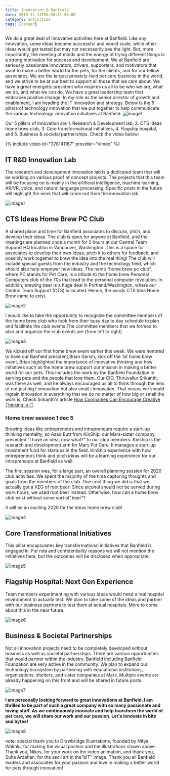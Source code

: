 ```yaml
---
title: Innovation @ Banfield
date: 2019-12-14T08:58:11-08:00
category: activities
tags: [career]
---
```


We do a great deal of innovative activities here at Banfield. Like any innovation, some ideas become successful and would scale, while other ideas would get tested but may not necessarily see the light. But, more importantly, the meeting of minds and the energy of trying different things is a strong motivation for success and development. We at Banfield are seriously passionate innovators, drivers, supporters, and motivators that want to make a better world for the pets, for the clients, and for our fellow associates. We are the largest privately-held pet care business in the world, and we strive to be at our best to support all those that we care about. We have a great energetic president who inspires us all to be who we are, what we do, and what we can do. We have a great leadership team that embraces positive change. In my role as the senior director of growth and enablement, I am heading the IT innovation and strategy. Below is the 5 pillars of technology innovation that we put together to help communicate the various technology innovation initiatives at Banfield.
![image1](/assets/images/events/img_0146-1.jpg)

Our 5 pillars of innovation are 1. Research & Development lab, 2. CTS Ideas home brew club, 3. Core transformational initiatives, 4. Flagship hospital, and 5. Business & societal partnerships. Check the video below:

{% include video id="378141187" provider="vimeo" %}

## IT R&D Innovation Lab

The research and development innovation lab is a dedicated team that will be working on various proof of concept projects. The projects that this team will be focusing on is mainly in the artificial intelligence, machine learning, AR/VR, voice, and natural language processing. Specific posts in the future will highlight the work that will come out from the innovation lab.

![image1](/assets/images/events/innovation-lab-1.jpg)

## CTS Ideas Home Brew PC Club

A shared place and time for Banfield associates to discuss, pitch, and develop their ideas. The club is open for anyone at Banfield, and the meetings are planned once a month for 2 hours at our Central Team Support HQ location in Vancouver, Washington. This is a space for associates to develop their own ideas, pitch it to others for feedback, and possibly work together to brew the idea into the real thing! The club will include special guests from the industry and the technology field, which should also help empower new ideas. The name “home brew pc club”, where PC stands for Pet Care, is a tribute to the home brew Personal Computers club of the 70s that lead to the personal computer revolution. In addition, brewing beer is a huge deal in Portland/Washington, where our Central Team Support (CTS) is located. Hence, the words CTS Idea Home Brew came to exist.

![image2](/assets/images/events/img_0114.jpg)

I would like to take the opportunity to recognize the committee members of the home brew club who took from their busy day to day schedule to plan and facilitate the club events.The committee members that we formed to plan and organize the club events are (from left to right) 

![image3](/assets/images/events/home-brew-club-1.jpg)

We kicked off our first home brew event earlier this week. We were honored to have our Banfield president,Brian Garish, kick off the 1st home brew event. Brian highlighted the importance of innovative thinking and how initiatives such as the home brew support our mission in making a better world for our pets. This includes the work by the Banfield Foundation in serving pets and the people that love them. Our CIO, Thiruvallur Srikanth, was there as well, and he always encouraged us all to think through the lens of not just big I innovation but also small i innovation. That means we should ingrain innovation in everything that we do no matter of how big or small the work is. Check Srikanth's article <a href="https://www.linkedin.com/pulse/how-companies-can-encourage-creative-thinking-thiruvallur-srikanth/" target="_blank" rel="noreferrer noopener">How Companies Can Encourage Creative Thinking in IT</a>.

### Home brew session 1 dec 5  

Brewing ideas like entrepreneurs and intrapreneurs require a start-up thinking mentality, so Asad Butt from KinShip, our Mars-sister company, presented “I have an idea, now what?” to our club members. Kinship is the research and development arm for Mars Pet Care. It manages a start-up investment fund for startups in the field. KinShip experience with how entrepreneurs think and pitch ideas will be a learning experience for our intrapreneurs at Banfield as well.

The first session was, for a large part, an overall planning session for 2020 club activities. We spent the majority of the time capturing thoughts and goals from the members of the club. One cool thing we did is that we actually got a KEG of root beer! Since alcohol should not be served during work hours, we used root beer instead. Otherwise, how can a home brew club exist without some sort of"beer"?

It will be an exciting 2020 for the ideas home brew club!

![image4](/assets/images/events/img_6808.jpg)

## Core Transformational Initiatives

This pillar encapsulates key transformational initiatives that Banfield is engaged in. For nda and confidentiality reasons we will not mention the initiatives here, but the outcomes will be disclosed when appropriate.

![image5](/assets/images/events/core-trans-initiatives-1.jpg)

## Flagship Hospital: Next Gen Experience

Team members experimenting with various ideas would need a real hospital environment to actually test. We plan to take some of the ideas and partner with our business partners to test them at actual hospitals. More to come about this in the near future.

![image6](/assets/images/events/next-gen-experience-1.jpg)

## Business & Societal Partnerships

Not all innovation projects need to be completely developed without business as well as societal partnerships. There are various opportunities that would partner within the industry. Banfield including Banfield Foundation are very active in the community. We plan to expand our technology ecosystem by partnering with educational institutions, organizations, shelters, and sister companies at Mars. Multiple events are already happening on this front and will be shared in future posts.

![image7](/assets/images/events/bus-and-soc-partnerships-1.jpg)

**I am personally looking forward to great innovations at Banfield. I am thrilled to be part of such a great company with so many passionate and loving staff. As we continuously innovate and help transform the world of pet care, we will share our work and our passion. Let's innovate in bits and bytes!**  

![image8](/assets/images/events/img_0283.jpg)

note: special thank you to Drawbridge Illustrations, founded by Nitya Wakhlu, for making the visual posters and the illustrations shown above. Thank you, Nikos, for your work on the video animation, and thank you, Suha Ardahan, for the ascii art in the"bIT" image. Thank you all Banfield leaders and associates for your passion and love in making a better world for pets through innovation!